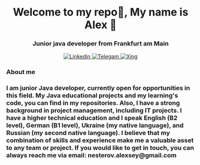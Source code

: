 <div id="header" align="center">
    <h1>Welcome to my repo👋, My name is Alex 🙂</h1>
    <h3>Junior java developer from Frankfurt am Main</h3>
<div>
<a href="https://www.linkedin.com/in/oleksii-nesterov-901769128/">
    <img src="https://img.shields.io/badge/LinkedIn-blue?style=for-the-badge&logo=linkedin&logoColor=white" alt="Linkedin"/>
</a>
<a href="https://t.me/OleksiiNesterov">
    <img src="https://img.shields.io/badge/Telegram-blue?style=for-the-badge&logo=telegram&logoColor=white" alt="Telegam"/>
</a>
<a href="https://www.xing.com/profile/Oleksii_Nesterov2/cv">
    <img src="https://img.shields.io/badge/Xing-green?style=for-the-badge&logo=xing&logoColor=white" alt="Xing"/>
</a>

<div>
<h3 align="left">About me<h3>

<p align="left" font-size: 12pt>
I am junior Java developer, currently open for opportunities in this field. My Java educational projects and my learning's code, you can find in my repositories.
Also, I have a strong background in project management, including IT projects. I have a higher technical education and I speak English (B2 level), German (B1 level), Ukraine (my native language), and Russian (my second native language).
I believe that my combination of skills and experience make me a valuable asset to any team or project. If you would like to get in touch, you can always reach me via email: nesterov.alexsey@gmail.com 
<p>
<div>

<!--
**NesterovAlexsey/NesterovAlexsey** is a ✨ _special_ ✨ repository because its `README.md` (this file) appears on your GitHub profile.

Here are some ideas to get you started:

- 🔭 I’m currently working on ...
- 🌱 I’m currently learning ...
- 👯 I’m looking to collaborate on ...
- 🤔 I’m looking for help with ...
- 💬 Ask me about ...
- 📫 How to reach me: ...
- 😄 Pronouns: ...
- ⚡ Fun fact: ...
-->
